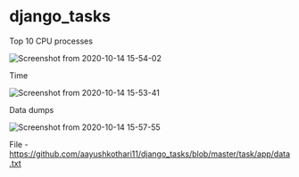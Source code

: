 # django_tasks



Top 10 CPU processes 

![Screenshot from 2020-10-14 15-54-02](https://user-images.githubusercontent.com/29770201/95976728-92918d00-0e35-11eb-901e-5dd832977e94.png)


Time

![Screenshot from 2020-10-14 15-53-41](https://user-images.githubusercontent.com/29770201/95976707-8b6a7f00-0e35-11eb-8b22-0f6008a64b14.png)


Data dumps 

![Screenshot from 2020-10-14 15-57-55](https://user-images.githubusercontent.com/29770201/95977165-282d1c80-0e36-11eb-9d60-6325c21e25f0.png)

File - https://github.com/aayushkothari11/django_tasks/blob/master/task/app/data.txt
